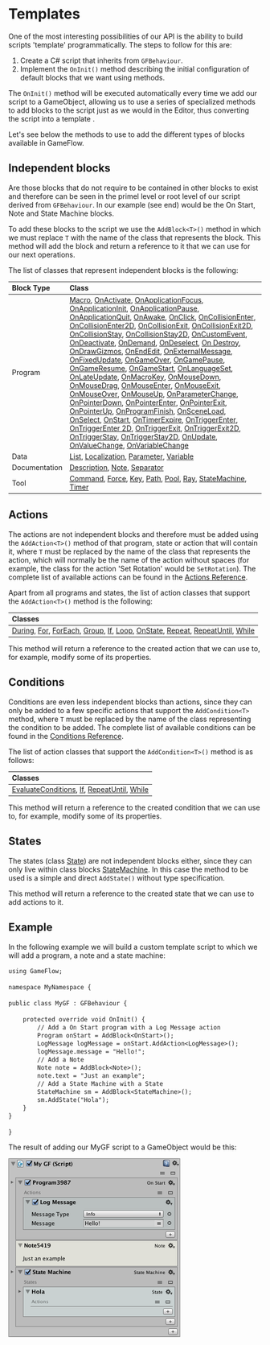 # Templates

One of the most interesting possibilities of our API is the ability to build scripts 'template' programmatically. The steps to follow for this are:

1. Create a C\# script that inherits from `GFBehaviour`.
2. Implement the `OnInit()` method describing the initial configuration of default blocks that we want using methods.

The `OnInit()` method will be executed automatically every time we add our script to a GameObject, allowing us to use a series of specialized methods to add blocks to the script just as we would in the Editor, thus converting the script into a template .

Let's see below the methods to use to add the different types of blocks available in GameFlow.

## Independent blocks

Are those blocks that do not require to be contained in other blocks to exist and therefore can be seen in the primel level or root level of our script derived from `GFBehaviour`. In our example \(see end\) would be the On Start, Note and State Machine blocks.

To add these blocks to the script we use the `AddBlock<T>()` method in which we must replace `T` with the name of the class that represents the block. This method will add the block and return a reference to it that we can use for our next operations.

The list of classes that represent independent blocks is the following:

| Block Type | Class |
| :--- | :--- |
| Program | [Macro](reference.md#macro-class), [OnActivate](reference.md#on-Activate-class), [OnApplicationFocus](reference.md#on-ApplicationFocus-class), [OnApplicationInit](reference.md#on-ApplicationInit-class), [OnApplicationPause](reference.md#on-ApplicationPause-class), [OnApplicationQuit](reference.md#on-ApplicationQuit-class), [OnAwake](reference.md#on-Awake-class), [OnClick](reference.md#on-Click-class), [OnCollisionEnter](reference.md#on-CollisionEnter-class), [OnCollisionEnter2D](reference.md#on-CollisionEnter2D-class), [OnCollisionExit](reference.md#on-CollisionExit-class), [OnCollisionExit2D](reference.md#on-CollisionExit2D-class), [OnCollisionStay](reference.md#on-CollisionStay-class), [OnCollisionStay2D](reference.md#on-CollisionStay2D-class), [OnCustomEvent](reference.md#on-CustomEvent-class), [OnDeactivate](reference.md#on-Deactivate-class), [OnDemand](reference.md#program-class), [OnDeselect](reference.md#on-Deselect-class), [On Destroy](reference.md#on-Destroy-class), [OnDrawGizmos](reference.md#on-DrawGizmos-class), [OnEndEdit](reference.md#on-EndEdit-class), [OnExternalMessage](reference.md#on-ExternalMessage-class), [OnFixedUpdate](reference.md#on-FixedUpdate-class), [OnGameOver](reference.md#on-GameOver-class), [OnGamePause](reference.md#on-GamePause-class), [OnGameResume](reference.md#on-GameResume-class), [OnGameStart](reference.md#on-GameStart-class), [OnLanguageSet](reference.md#on-LanguageSet-class), [OnLateUpdate](reference.md#on-LateUpdate-class), [OnMacroKey](reference.md#macro-class), [OnMouseDown](reference.md#on-MouseDown-class), [OnMouseDrag](reference.md#on-MouseDrag-class), [OnMouseEnter](reference.md#on-MouseEnter-class), [OnMouseExit](reference.md#on-MouseExit-class), [OnMouseOver](reference.md#on-MouseOver-class), [OnMouseUp](reference.md#on-MouseUp-class), [OnParameterChange](reference.md#on-ParameterChange-class), [OnPointerDown](reference.md#on-PointerDown-class), [OnPointerEnter](reference.md#on-PointerEnter-class), [OnPointerExit](reference.md#on-PointerExit-class), [OnPointerUp](reference.md#on-PointerUp-class), [OnProgramFinish](reference.md#on-ProgramFinish-class), [OnSceneLoad](reference.md#on-SceneLoad-class), [OnSelect](reference.md#on-Select-class), [OnStart](reference.md#on-Start-class), [OnTimerExpire](reference.md#on-TimerExpire-class), [OnTriggerEnter](reference.md#on-TriggerEnter-class), [OnTriggerEnter 2D](reference.md#on-TriggerEnter2D-class), [OnTriggerExit](reference.md#on-TriggerExit-class), [OnTriggerExit2D](reference.md#on-TriggerExit2D-class), [OnTriggerStay](reference.md#on-TriggerStay-class), [OnTriggerStay2D](reference.md#on-TriggerStay2D-class), [OnUpdate](reference.md#on-Update-class), [OnValueChange](reference.md#on-ValueChange-class), [OnVariableChange](reference.md#on-VariableChange-class) |
| Data | [List](reference.md#list-class), [Localization](reference.md#localization-class), [Parameter](reference.md#parameter-class), [Variable](reference.md#variable-class) |
| Documentation | [Description](reference.md#description-class), [Note](reference.md#note-class), [Separator](reference.md#separator-class) |
| Tool | [Command](reference.md#command-class), [Force](reference.md#force-class), [Key](reference.md#key-class), [Path](reference.md#path-class), [Pool](reference.md#pool-class), [Ray](reference.md#ray-class), [StateMachine](reference.md#stateMachine-class), [Timer](reference.md#timer-class) |

## Actions

The actions are not independent blocks and therefore must be added using the `AddAction<T>()` method of that program, state or action that will contain it, where `T` must be replaced by the name of the class that represents the action, which will normally be the name of the action without spaces \(for example, the class for the action 'Set Rotation' would be `SetRotation`\). The complete list of available actions can be found in the [Actions Reference](../reference/actions.md).

Apart from all programs and states, the list of action classes that support the `AddAction<T>()` method is the following:

| Classes |
| :--- |
| [During](reference.md#during-class), [For](reference.md#for-class), [ForEach](reference.md#forEach-class), [Group](reference.md#group-class), [If](reference.md#if-class), [Loop](reference.md#loop-class), [OnState](reference.md#on-State-class), [Repeat](reference.md#repeat-class), [RepeatUntil](reference.md#repeatUntil-class), [While](reference.md#while-class) |

This method will return a reference to the created action that we can use to, for example, modify some of its properties.

## Conditions

Conditions are even less independent blocks than actions, since they can only be added to a few specific actions that support the `AddCondition<T>` method, where `T` must be replaced by the name of the class representing the condition to be added. The complete list of available conditions can be found in the [Conditions Reference](../reference/conditions.md).

The list of action classes that support the `AddCondition<T>()` method is as follows:

| Classes |
| :--- |
| [EvaluateConditions](reference.md#evaluateConditions-class), [If](reference.md#if-class), [RepeatUntil](reference.md#repeatUntil-class), [While](reference.md#while-class) |

This method will return a reference to the created condition that we can use to, for example, modify some of its properties.

## States

The states \(class [State](reference.md#state-class)\) are not independent blocks either, since they can only live within class blocks [StateMachine](reference.md#stateMachine-class). In this case the method to be used is a simple and direct `AddState()` without type specification.

This method will return a reference to the created state that we can use to add actions to it.

## Example

In the following example we will build a custom template script to which we will add a program, a note and a state machine:

```text
using GameFlow;

namespace MyNamespace {

public class MyGF : GFBehaviour {

    protected override void OnInit() {
        // Add a On Start program with a Log Message action
        Program onStart = AddBlock<OnStart>();
        LogMessage logMessage = onStart.AddAction<LogMessage>();
        logMessage.message = "Hello!";
        // Add a Note
        Note note = AddBlock<Note>();
        note.text = "Just an example";
        // Add a State Machine with a State
        StateMachine sm = AddBlock<StateMachine>();
        sm.AddState("Hola");
    }
}

}
```

The result of adding our MyGF script to a GameObject would be this:

![](../images/api-mygf.png)

